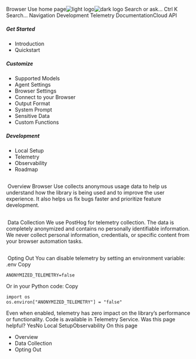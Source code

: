 Browser Use home page![light logo](https://mintlify.s3.us-west-1.amazonaws.com/browseruse-0aece648/logo/light.svg)![dark logo](https://mintlify.s3.us-west-1.amazonaws.com/browseruse-0aece648/logo/dark.svg)
Search or ask...
Ctrl K
Search...
Navigation
Development
Telemetry
DocumentationCloud API
##### Get Started
  * Introduction
  * Quickstart


##### Customize
  * Supported Models
  * Agent Settings
  * Browser Settings
  * Connect to your Browser
  * Output Format
  * System Prompt
  * Sensitive Data
  * Custom Functions


##### Development
  * Local Setup
  * Telemetry
  * Observability
  * Roadmap


## 
​
Overview
Browser Use collects anonymous usage data to help us understand how the library is being used and to improve the user experience. It also helps us fix bugs faster and prioritize feature development.
## 
​
Data Collection
We use PostHog for telemetry collection. The data is completely anonymized and contains no personally identifiable information.
We never collect personal information, credentials, or specific content from your browser automation tasks.
## 
​
Opting Out
You can disable telemetry by setting an environment variable:
.env
Copy
```
ANONYMIZED_TELEMETRY=false

```

Or in your Python code:
Copy
```
import os
os.environ["ANONYMIZED_TELEMETRY"] = "false"

```

Even when enabled, telemetry has zero impact on the library’s performance or functionality. Code is available in Telemetry Service.
Was this page helpful?
YesNo
Local SetupObservability
On this page
  * Overview
  * Data Collection
  * Opting Out


